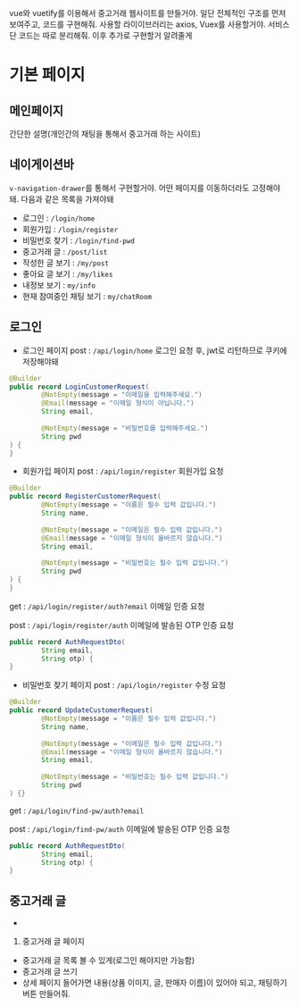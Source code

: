 vue와 vuetify를 이용해서 중고거래 웹사이트를 만들거야. 일단 전체적인 구조를 먼저 보여주고, 코드를 구현해줘. 사용할 라이이브러리는 axios, Vuex를 사용할거야. 서비스단 코드는 따로 분리해줘. 이후 추가로 구현할거 알려줄게

# 기본 페이지
## 메인페이지
간단한 설명(개인간의 채팅을 통해서 중고거래 하는 사이트)

## 네이게이션바
`v-navigation-drawer`를 통해서 구현할거야. 어떤 페이지를 이동하더라도 고정해야 돼.
다음과 같은 목록을 가져야돼
- 로그인 : `/login/home`
- 회원가입 : `/login/register` 
- 비밀번호 찾기 : `/login/find-pwd`
- 중고거래 글 : `/post/list`
- 작성한 글 보기 : `/my/post`
- 좋아요 글 보기 : `/my/likes` 
- 내정보 보기 : `my/info` 
- 현재 참여중인 채팅 보기 : `my/chatRoom`

## 로그인
- 로그인 페이지
post : `/api/login/home` 로그인 요청 후, jwt로 리턴하므로 쿠키에 저장해야돼
```java
@Builder  
public record LoginCustomerRequest(  
        @NotEmpty(message = "이메일을 입력해주세요.")  
        @Email(message = "이메일 형식이 아닙니다.")  
        String email,  
  
        @NotEmpty(message = "비밀번호를 입력해주세요.")  
        String pwd  
) {  
}
```

- 회원가입 페이지
post : `/api/login/register`  회원가입 요청
```java
@Builder  
public record RegisterCustomerRequest(  
        @NotEmpty(message = "이름은 필수 입력 값입니다.")  
        String name,  
  
        @NotEmpty(message = "이메일은 필수 입력 값입니다.")  
        @Email(message = "이메일 형식이 올바르지 않습니다.")  
        String email,  
  
        @NotEmpty(message = "비밀번호는 필수 입력 값입니다.")  
        String pwd  
) {  
}
```

get : `/api/login/register/auth?email`  이메일 인증 요청

post : `/api/login/register/auth`  이메일에 발송된 OTP 인증 요청
```java
public record AuthRequestDto(  
        String email,  
        String otp) {  
}
```

- 비밀번호 찾기 페이지
post : `/api/login/register`  수정 요청
```java
@Builder  
public record UpdateCustomerRequest(  
        @NotEmpty(message = "이름은 필수 입력 값입니다.")  
        String name,  
  
        @NotEmpty(message = "이메일은 필수 입력 값입니다.")  
        @Email(message = "이메일 형식이 올바르지 않습니다.")  
        String email,  
  
        @NotEmpty(message = "비밀번호는 필수 입력 값입니다.")  
        String pwd  
) {}
```

get : `/api/login/find-pw/auth?email` 

post : `/api/login/find-pw/auth`  이메일에 발송된 OTP 인증 요청
```java
public record AuthRequestDto(  
        String email,  
        String otp) {  
}
```

## 중고거래 글
- 
1. 중고거래 글 페이지
- 중고거래 글 목록 볼 수 있게(로그인 해야지만 가능함)
- 중고거래 글 쓰기 
- 상세 페이지 들어가면 내용(상품 이미지, 글, 판매자 이름)이 있어야 되고, 채팅하기 버튼 만들어줘.
